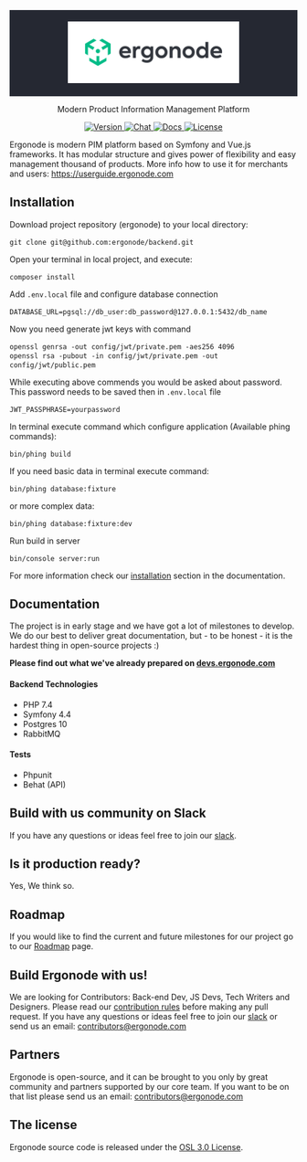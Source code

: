 <p align="center" style="padding: 20px; background: #252832">
  <a href="https://ergonode.com" rel="noopener noreferrer">
    <img width="300" src="./ergonode.svg" alt="Egronode logo">
  </a>
</p>
<p align="center">Modern Product Information Management Platform</p>

<p align="center">
  <a href="https://ergonode.com" target="_blank">
    <img src="https://img.shields.io/badge/version-1.3-4c9aff.svg" alt="Version">
  </a>
  <a href="https://join.slack.com/t/ergonode-community/shared_invite/zt-ibppxnyc-4Ykac1Gh64Qkk5SWy3sg3w">
     <img src="https://img.shields.io/badge/chat-on%20slack-e51670.svg" alt="Chat">
  </a>
  <a href="https://devs.ergonode.com" target="_blank">
    <img src="https://img.shields.io/badge/docs-read-ffc108.svg" alt="Docs">
  </a>
  <a href="https://github.com/ergonode/backend/blob/master/LICENSE.txt" target="_blank">
    <img src="https://img.shields.io/github/license/ergonode/backend.svg" alt="License">
  </a>
</p>

Ergonode is modern PIM platform based on Symfony and Vue.js frameworks. It has modular structure and gives power of flexibility and easy management thousand of products. More info how to use it for merchants and users: https://userguide.ergonode.com

## Installation

Download project repository (ergonode) to your local directory:
```
git clone git@github.com:ergonode/backend.git
```
Open your terminal in local project, and execute:
```
composer install
``` 
Add `.env.local` file and configure database connection
```
DATABASE_URL=pgsql://db_user:db_password@127.0.0.1:5432/db_name
```

Now you need generate jwt keys with command
```
openssl genrsa -out config/jwt/private.pem -aes256 4096
openssl rsa -pubout -in config/jwt/private.pem -out config/jwt/public.pem
```

While executing above commends you would be asked about password. This password needs to be saved then in `.env.local` file 
```
JWT_PASSPHRASE=yourpassword
```

In terminal execute command which configure application (Available phing commands):
```
bin/phing build
```

If you need basic data in terminal execute command:
```
bin/phing database:fixture
```
or more complex data:
```
bin/phing database:fixture:dev
```

Run build in server
```
bin/console server:run
```

For more information check our [installation][installation] section in the documentation.

## Documentation

The project is in early stage and we have got a lot of milestones to develop.  We do our best to deliver great documentation, but - to be honest -  it is the hardest thing in open-source projects :)

**Please find out what we've already prepared on [devs.ergonode.com][docs]**

#### Backend Technologies

- PHP 7.4
- Symfony 4.4
- Postgres 10
- RabbitMQ

#### Tests

- Phpunit
- Behat (API) 

## Build with us community on Slack

If you have any questions or ideas feel free to join our [slack][slack].

## Is it production ready?
Yes, We think so.

## Roadmap

If you would like to find the current and future milestones for our project go to our [Roadmap][roadmap] page.
 

## Build Ergonode with us!

We are looking for Contributors: Back-end Dev, JS Devs, Tech Writers and Designers. Please read our [contribution rules][contribut] before making any pull request. If you have any questions or ideas feel free to join our [slack][slack] or send us an email: contributors@ergonode.com

## Partners

Ergonode is open-source, and it can be brought to you only by great community and partners supported by our core team. If you want to be on that list please send us an email: contributors@ergonode.com

## The license

Ergonode source code is released under the [OSL 3.0 License][license].

[slack]: https://join.slack.com/t/ergonode-community/shared_invite/zt-ibppxnyc-4Ykac1Gh64Qkk5SWy3sg3w
[contribut]: https://devs.ergonode.com/#/community/contribution
[license]: ./LICENSE.txt
[roadmap]: https://trello.com/b/DSWyaTlL/ergonode-product-roadmap
[docs]: https://devs.ergonode.com
[installation]: https://devs.ergonode.com/#/installation
[ddd]: https://en.wikipedia.org/wiki/Domain-driven_design
[cqrs]: https://en.wikipedia.org/wiki/Command%E2%80%93query_separation
[es]: https://dev.to/barryosull/event-sourcing-what-it-is-and-why-its-awesome
[frontend]: https://github.com/ergonode/frontend
[docker]: https://github.com/ergonode/docker
